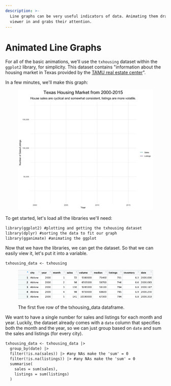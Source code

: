 ```yaml
---
description: >-
  Line graphs can be very useful indicators of data. Animating them draws your
  viewer in and grabs their attention.
---
```


# Animated Line Graphs

For all of the basic animations, we'll use the `txhousing` dataset within the `ggplot2` library, for simplicity. This dataset contains "information about the housing market in Texas provided by the [TAMU real estate center](https://trerc.tamu.edu/)".&#x20;

In a few minutes, we'll make this graph:

<figure><img src="../.gitbook/assets/fileb6506438d05c.gif" alt="" width="563"><figcaption></figcaption></figure>

To get started, let's load all the libraries we'll need:

```
library(ggplot2) #plotting and getting the txhousing dataset
library(dplyr) #sorting the data to fit our graph
library(gganimate) #animating the ggplot
```

Now that we have the libraries, we can get the dataset. So that we can easily view it, let's put it into a variable.

```
txhousing_data <- txhousing
```

<figure><img src="../.gitbook/assets/image.png" alt=""><figcaption><p>The first five row of the txhousing_data dataframe.</p></figcaption></figure>

We want to have a single number for sales and listings for each month and year. Luckily, the dataset already comes with a `date` column that specifies both the month and the year, so we can just group based on `date` and sum the sales and listings (for every city).

```
txhousing_data <- txhousing_data |> 
  group_by(date) |> 
  filter(!is.na(sales)) |> #any NAs make the 'sum' = 0
  filter(!is.na(listings)) |> #any NAs make the 'sum' = 0
  summarise(
    sales = sum(sales),
    listings = sum(listings)
  )
```
